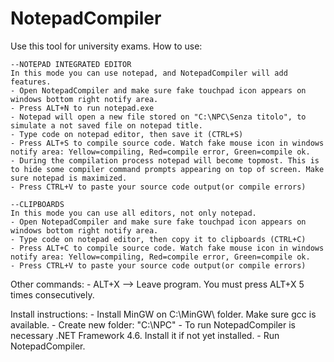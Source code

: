 # NotepadCompiler

Use this tool for university exams. How to use:

	--NOTEPAD INTEGRATED EDITOR
	In this mode you can use notepad, and NotepadCompiler will add features.
	- Open NotepadCompiler and make sure fake touchpad icon appears on windows bottom right notify area.
	- Press ALT+N to run notepad.exe
	- Notepad will open a new file stored on "C:\NPC\Senza titolo", to simulate a not saved file on notepad title.
	- Type code on notepad editor, then save it (CTRL+S)
	- Press ALT+S to compile source code. Watch fake mouse icon in windows notify area: Yellow=compiling, Red=compile error, Green=compile ok.
	- During the compilation process notepad will become topmost. This is to hide some compiler command prompts appearing on top of screen. Make sure notepad is maximized.
	- Press CTRL+V to paste your source code output(or compile errors)

	--CLIPBOARDS
	In this mode you can use all editors, not only notepad.
	- Open NotepadCompiler and make sure fake touchpad icon appears on windows bottom right notify area.
	- Type code on notepad editor, then copy it to clipboards (CTRL+C)
	- Press ALT+C to compile source code. Watch fake mouse icon in windows notify area: Yellow=compiling, Red=compile error, Green=compile ok.
	- Press CTRL+V to paste your source code output(or compile errors)


Other commands:
	- ALT+X --> Leave program. You must press ALT+X 5 times consecutively.


Install instructions:
	- Install MinGW on C:\MinGW\ folder. Make sure gcc is available.
	- Create new folder: "C:\NPC\"
	- To run NotepadCompiler is necessary .NET Framework 4.6. Install it if not yet installed.
	- Run NotepadCompiler.